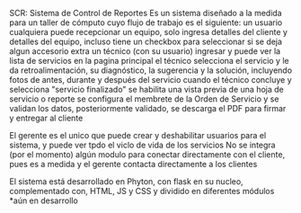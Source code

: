 SCR: Sistema de Control de Reportes
Es un sistema diseñado a la medida para un taller de cómputo cuyo flujo de trabajo es el siguiente:
   un usuario cualquiera puede recepcionar un equipo, solo ingresa detalles del cliente y detalles del equipo, incluso tiene un checkbox para seleccionar si se deja algun accesorio extra
   un técnico (con su usuario) ingresar y puede ver la lista de servicios en la pagina principal
   el técnico selecciona el servicio y le da retroalimentación, su diagnóstico, la sugerencia y la solución, incluyendo fotos de antes, durante y después del servicio 
   cuando el técnico concluye y selecciona "servicio finalizado" se habilita una vista previa de una hoja de servicio o reporte
   se configura el membrete de la Orden de Servicio y se validan los datos, posteriormente validado, se descarga el PDF para firmar y entregar al cliente

El gerente es el unico que puede crear y deshabilitar usuarios para el sistema, y puede ver tpdo el viclo de vida de los servicios
No se integra (por el momento) algún modulo para conectar directamente con el cliente, pues es a medida y el gerente contacta directamente a los clientes

El sistema está desarrollado en Phyton, con flask en su nucleo, complementado con, HTML, JS y CSS y dividido en diferentes módulos
*aún en desarrollo 
